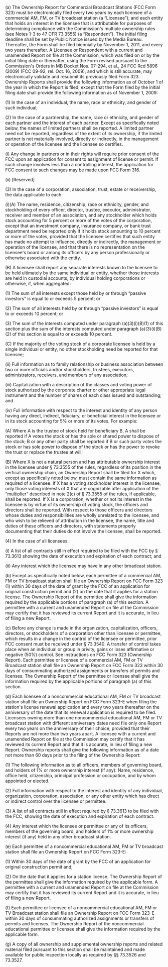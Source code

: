 (a) The Ownership Report for Commercial Broadcast Stations (FCC Form 323) must be electronically filed every two years by each licensee of a commercial AM, FM, or TV broadcast station (a “Licensee”); and each entity that holds an interest in the licensee that is attributable for purposes of determining compliance with the Commission's multiple ownership rules (see Notes 1-3 to 47 CFR 73.3555) (a “Respondent”). The initial filing deadline shall be set by Public Notice issued by the Media Bureau. Thereafter, the Form shall be filed biennially by November 1, 2011, and every two years thereafter. A Licensee or Respondent with a current and unamended Report on file at the Commission, which was filed on or by the initial filing date or thereafter, using the Form revised pursuant to the Commission's Orders in MB Docket Nos. 07-294, et al., 24 FCC Rcd 5896 (2009) (FCC 09-92, rel. Oct. 16, 2009), and which is still accurate, may electronically validate and resubmit its previously filed Form 323. Ownership Reports shall provide the following information as of October 1 of the year in which the Report is filed, except that the Form filed by the initial filing date shall provide the following information as of November 1, 2009:

(1) In the case of an individual, the name, race or ethnicity, and gender of such individual;

(2) In the case of a partnership, the name, race or ethnicity, and gender of each partner and the interest of each partner. Except as specifically noted below, the names of limited partners shall be reported. A limited partner need not be reported, regardless of the extent of its ownership, if the limted partner is not materially involved, directly or indirectly, in the management or operation of the licensee and the licensee so certifies.

(i) Any change in partners or in their rights will require prior consent of the FCC upon an application for consent to assignment of license or permit. If such change involves less than a controlling interest, the application for FCC consent to such changes may be made upon FCC Form 316.

(ii) [Reserved]

(3) In the case of a corporation, association, trust, estate or receivership, the data applicable to each:

(i)(A) The name, residence, citizenship, race or ethnicity, gender, and stockholding of every officer, director, trustee, executor, administrator, receiver and member of an association, and any stockholder which holds stock accounting for 5 percent or more of the votes of the corporation, except that an investment company, insurance company, or bank trust department need be reported only if it holds stock amounting to 10 percent or more of the votes, provided that the licensee certifies that such entity has made no attempt to influence, directly or indirectly, the management or operation of the licensee, and that there is no representation on the licensee's board or among its officers by any person professionally or otherwise associated with the entity.

(B) A licensee shall report any separate interests known to the licensee to be held ultimately by the same individual or entity, whether those interests are held in custodial accounts, by individual holding corporations or otherwise, if, when aggregated:

(1) The sum of all interests except those held by or through “passive investors” is equal to or exceeds 5 percent; or

(2) The sum of all interests held by or through “passive investors” is equal to or exceeds 10 percent; or

(3) The sum of the interests computed under paragraph (a)(3)(i)(B)(1) of this section plus the sum of the interests computed under paragraph (a)(3)(i)(B)(2) of this section is equal to or exceeds 10 percent.

(C) If the majority of the voting stock of a corporate licensee is held by a single individual or entity, no other stockholding need be reported for that licensee;

(ii) Full information as to family relationship or business association between two or more officials and/or stockholders, trustees, executors, administrators, receivers, and members of any association;

(iii) Capitalization with a description of the classes and voting power of stock authorized by the corporate charter or other appropriate legal instrument and the number of shares of each class issued and outstanding; and

(iv) Full information with respect to the interest and identity of any person having any direct, indirect, fiduciary, or beneficial interest in the licensee or in its stock accounting for 5% or more of its votes. For example:

(A) Where A is the trustee of stock held for beneficiary B, A shall be reported if A votes the stock or has the sole or shared power to dispose of the stock; B or any other party shall be reported if B or such party votes the stock or has sole power to dispose of the stock or has the power to revoke the trust or replace the trustee at will;

(B) Where X is not a natural person and has attributable ownership interest in the licensee under § 73.3555 of the rules, regardless of its position in the vertical ownership chain, an Ownership Report shall be filed for X which, except as specifically noted below, must contain the same information as required of a licensee. If X has a voting stockholder interest in the licensee, only those voting interests of X that are cognizable after application of the “multiplier” described in note 2(c) of § 73.3555 of the rules, if applicable, shall be reported. If X is a corporation, whether or not its interest in the licensee is by virtue of its ownership of voting stock, the officers and directors shall be reported. With respect to those officers and directors whose duties and responsibilities are wholly unrelated to the licensee, and who wish to be relieved of attribution in the licensee, the name, title and duties of these officers and directors, with statements properly documenting that their duties do not involve the licensee, shall be reported.

(4) In the case of all licensees:
              

(i) A list of all contracts still in effect required to be filed with the FCC by § 73.3613 showing the date of execution and expiration of each contract; and

(ii) Any interest which the licensee may have in any other broadcast station.

(b) Except as specifically noted below, each permittee of a commercial AM, FM or TV broadcast station shall file an Ownership Report on FCC Form 323 (1) within 30 days of the date of grant by the FCC of an application for original construction permit and (2) on the date that it applies for a station license. The Ownership Report of the permittee shall give the information required by the applicable portions of paragraph (a) of this section. A permittee with a current and unamended Report on file at the Commission may certify that it has reviewed its current Report and it is accurate, in lieu of filing a new Report.

(c) Before any change is made in the organization, capitalization, officers, directors, or stockholders of a corporation other than licensee or permittee, which results in a change in the control of the licensee or permittee, prior FCC consent must be received under § 73.3540. A transfer of control takes place when an individual or group in privity, gains or loses affirmative or negative (50%) control. See instructions on FCC Form 323 (Ownership Report). Each permittee or licensee of a commercial AM, FM or TV Broadcast station shall file an Ownership Report on FCC Form 323 within 30 days of consummating authorized assignments or transfers of permits and licenses. The Ownership Report of the permittee or licensee shall give the information required by the applicable portions of paragraph (a) of this section.

(d) Each licensee of a noncommercial educational AM, FM or TV broadcast station shall file an Ownership Report on FCC Form 323-E when filing the station's license renewal application and every two years thereafter on the anniversary of the date that its renewal application is required to be filed. Licensees owning more than one noncommercial educational AM, FM or TV broadcast station with different anniversary dates need file only one Report every two years on the anniversary of their choice, provided that their Reports are not more than two years apart. A licensee with a current and unamended Report on file at the Commission may certify that it has reviewed its current Report and that it is accurate, in lieu of filing a new Report. Ownership reports shall give the following information as of a date not more than 60 days prior to the filing of the Ownership Report:

(1) The following information as to all officers, members of governing board, and holders of 1% or more ownership interest (if any): Name, residence, office held, citizenship, principal profession or occupation, and by whom appointed or elected.

(2) Full information with respect to the interest and identity of any individual, organization, corporation, association, or any other entity which has direct or indirect control over the licensee or permittee.

(3) A list of all contracts still in effect required by § 73.3613 to be filed with the FCC, showing the date of execution and expiration of each contract.

(4) Any interest which the licensee or permittee or any of its officers, members of the governing board, and holders of 1% or more ownership interest (if any) held in any other broadcast station.

(e) Each permittee of a noncommercial educational AM, FM or TV broadcast station shall file an Ownership Report on FCC Form 323-E:

(1) Within 30 days of the date of grant by the FCC of an application for original construction permit and;

(2) On the date that it applies for a station license. The Ownership Report of the permittee shall give the information required by the applicable form. A permittee with a current and unamended Report on file at the Commission may certify that it has reviewed its current Report and it is accurate, in lieu of filing a new Report.

(f) Each permittee or licensee of a noncommercial educational AM, FM or TV Broadcast station shall file an Ownership Report on FCC Form 323-E within 30 days of consummating authorized assignments or transfers of permits and licenses. The Ownership Report of the noncommercial educational permittee or licensee shall give the information required by the applicable form.

(g) A copy of all ownership and supplemental ownership reports and related material filed pursuant to this section shall be maintained and made available for public inspection locally as required by §§ 73.3526 and 73.3527.

